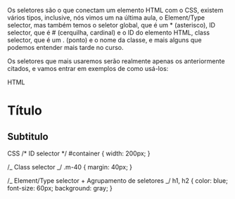 Os seletores são o que conectam um elemento HTML com o CSS, existem vários tipos, inclusive, nós vimos um na última aula, o Element/Type selector, mas também temos o seletor global, que é um \* (asterisco), ID selector, que é # (cerquilha, cardinal) e o ID do elemento HTML, class selector, que é um . (ponto) e o nome da classe, e mais alguns que podemos entender mais tarde no curso.

Os seletores que mais usaremos serão realmente apenas os anteriormente citados, e vamos entrar em exemplos de como usá-los:

HTML

<div id="container" class="m-40">
	<h1>Título</h1>
	<h2>Subtitulo</h2>
</div>
CSS
/* ID selector */
#container {
	width: 200px;
}

/_ Class selector _/
.m-40 {
margin: 40px;
}

/_ Element/Type selector + Agrupamento de seletores _/
h1, h2 {
color: blue;
font-size: 60px;
background: gray;
}
